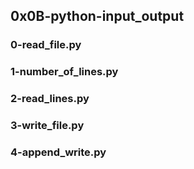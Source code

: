 ## 0x0B-python-input_output
### 0-read_file.py
### 1-number_of_lines.py
### 2-read_lines.py
### 3-write_file.py
### 4-append_write.py
